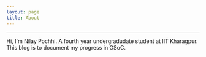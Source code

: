 ```yaml
---
layout: page
title: About
---
```


---
Hi, I'm Nilay Pochhi. A fourth year undergradudate student at IIT Kharagpur. This blog is to document my progress in GSoC.

